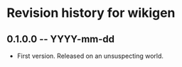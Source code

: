 # Revision history for wikigen

## 0.1.0.0 -- YYYY-mm-dd

* First version. Released on an unsuspecting world.
